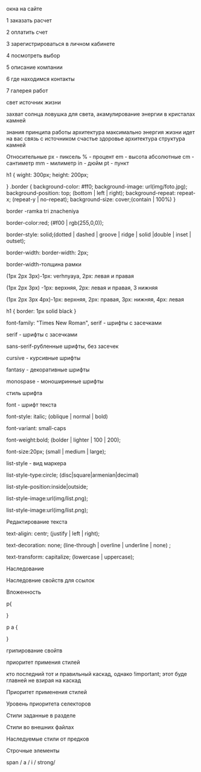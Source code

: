 окна на сайте

1 заказать расчет

2 оплатить счет

3 зарегистрироваться в личном кабинете

4 посмотреть выбор

5 описание компании

6 где находимся контакты

7 галерея работ


свет источник жизни

захват солнца ловушка для света, акамулирование энергии в кристалах камней 

знания принципа работы архитектура
максимально энергия жизни идет на вас 
связь с источником 
счастье здоровье
архитектура структура камней



Относительные
px - пиксель
% - процент
em - высота
абсолютные
cm - сантиметр
mm - милиметр
in - дюйм
pt - пункт

h1 {
    wight: 300px;
    height: 200px; 


}
.border {
   background-color: #ff0;
   background-image: url(img/foto.jpg);
   background-position: top; (bottom | left | right);
   background-repeat: repeat-x; (repeat-y | no-repeat);
   background-size: cover;(contain | 100%)
}


border -ramka
tri znacheniya

border-color:red; (#f00 | rgb(255,0,0));

border-style: solid;(dotted | dashed | groove | ridge | solid |double | inset | outset);

border-width: border-width: 2px;

border-width-толщина рамки

(1px 2px 3px)-1px: verhnyaya, 2px: левая и правая

(1px 2px 3px) -1px: верхняя, 2px: левая и правая, 3 нижняя

(1px 2px 3px 4px)-1px: верхняя, 2px: правая, 3px: нижняя, 4px: левая

h1 {
    border: 1px solid black
}

font-family: "Times New Roman", serif - шрифты с засечками 

serif - шрифты с засечками

sans-serif-рубленные шрифты, без засечек

cursive - курсивные шрифты

fantasy - декоративные шрифты

monospase - моноширинные шрифты

стиль шрифта

font - шрифт текста 

font-style: italic; (oblique | normal | bold)

font-variant: small-caps

font-weight:bold; (bolder | lighter | 100 | 200);

font-size:20px; (small | medium | large);

list-style - вид маркера

list-style-type:circle; (disc|square|armenian|decimal)

list-style-position:inside|outside;

list-style-image:url(img/list.png);

list-style-image:url(img/list.png);

Редактирование текста

text-aligin: centr; (justify | left | right);

text-decoration: none; (line-through | overline | underline | none) ;

text-transform: capitalize; (lowercase | uppercase);

Наследование

Наследовние свойств для ссылок 

Вложенность

p{

}

p a {

}

грипирование свойтв

приоритет примения стилей

кто последний тот и правильный каскад, однако !important; этот буде главней не взирая на каскад

Приоритет применения стилей

Уровень приоритета селекторов

Стили заданные в разделе <head>

Стили во внешних файлах

Наследуемые стили от предков

Cтрочные элементы

span / a / i / strong/



